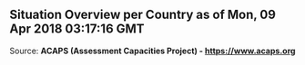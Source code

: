 ## Situation Overview per Country as of Mon, 09 Apr 2018 03:17:16 GMT

Source: **ACAPS (Assessment Capacities Project) - https://www.acaps.org**